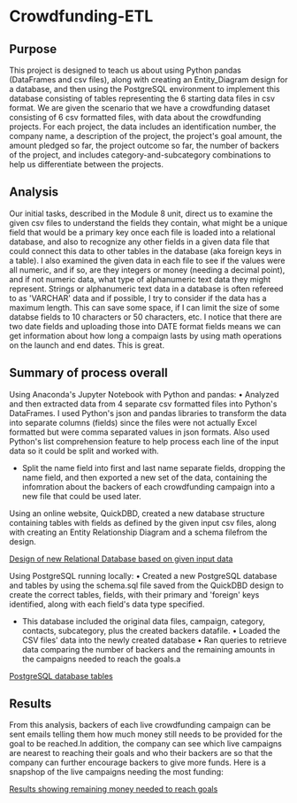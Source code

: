 # Crowdfunding-ETL
## Purpose
This project is designed to teach us about using Python pandas (DataFrames and csv files), along with creating an Entity_Diagram design for a database, and then using the PostgreSQL environment to implement this database consisting of tables representing the 6 starting data files in csv format. We are given the scenario that we have a crowdfunding dataset consisting of 6 csv formatted files, with data about the crowdfunding projects. For each project, the data includes an identification number, the company name, a description of the project, the project's goal amount, the amount pledged so far, the project outcome so far, the number of backers of the project,  and includes category-and-subcategory combinations to help us differentiate between the projects.

## Analysis
Our initial tasks, described in the Module 8 unit, direct us to examine the given csv files to understand the fields they contain, what might be a unique field that would be a primary key once each file is loaded into a relational database, and also to recognize any other fields in a given data file that could connect this data to other tables in the database (aka foreign keys in a table). I also examined the given data in each file to see if the values were all numeric, and if so, are they integers or money (needing a decimal point), and if not numeric data, what type of alphanumeric text data they might represent. Strings or alphanumeric text data in a database is often refereed to as 'VARCHAR' data and if possible, I try to consider if the data has a maximum length. This can save some space, if I can limit the size of some databse fields to 10 characters or 50 characters, etc. I notice that there are two date fields and uploading those into DATE format fields means we can get information about how long a compaign lasts by using math operations on the launch and end dates. This is great. 

## Summary of process overall
Using Anaconda's Jupyter Notebook with Python and pandas: 
•	Analyzed and then extracted data from 4 separate csv formatted files into Python's DataFrames. I used Python's json and pandas libraries to transform the data into separate columns (fields) since the files were not actually Excel formatted but were comma separated values in json formats. Also used Python's list comprehension feature to help process each line of the input data so it could be split and worked with.
* Split the name field into first and last name separate fields, dropping the name field, and then exported a new set of the data, containing the infomration about the backers of each crowdfunding campaign into a new file that could be used later.

Using an online website, QuickDBD, created a new database structure containing tables with fields as defined by the given input csv files, along with creating an Entity Relationship Diagram and a schema filefrom the design.

[Design of new Relational Database based on given input data](crowdfunding_db_relationships.png)

Using PostgreSQL running locally:
•	Created a new PostgreSQL database and tables by using the schema.sql file saved from the QuickDBD design to create the correct tables, fields, with their primary and 'foreign' keys identified, along with each field's data type specified.
* This database included the original data files, campaign, category, contacts, subcategory, plus the created backers datafile. 
•	Loaded the CSV files' data into the newly created database
•	Ran queries to retrieve data comparing the number of backers and the remaining amounts in the campaigns needed to reach the goals.a 

[PostgreSQL database tables](crowdfunding_db_tables.PNG)

## Results
From this analysis, backers of each live crowdfunding campaign can be sent emails telling them how much money still needs to be provided for the goal to be reached.In addition, the company can see which live campaigns are nearest to reaching their goals and who their backers are so that the company can further encourage backers to give more funds. Here is a snapshop of the live campaigns needing the most funding:

[Results showing remaining money needed to reach goals](remaining_funding_needed.PNG)
